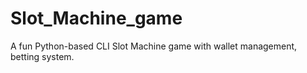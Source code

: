 # Slot_Machine_game
A fun Python-based CLI Slot Machine game with wallet management, betting system.
